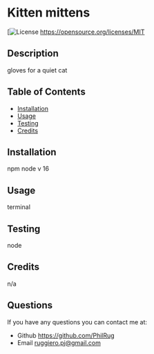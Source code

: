 # Kitten mittens
[![License](https://img.shields.io/badge/License-MIT-blue.svg)
https://opensource.org/licenses/MIT
## Description
gloves for a quiet cat
    
## Table of Contents
    
- [Installation](#installation)
- [Usage](#usage)
- [Testing](#test)
- [Credits](#credits)
    
## Installation
npm node v 16
    
## Usage
terminal
    
## Testing
node

## Credits
n/a
    
## Questions
If you have any questions you can contact me at:
- Github https://github.com/PhilRug
- Email ruggiero.pj@gmail.com
